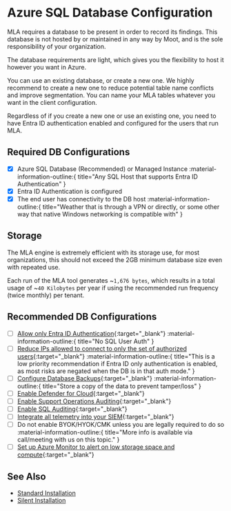 # Azure SQL Database Configuration

MLA requires a database to be present in order to record its findings. This database is not hosted by or maintained in any way by Moot, and is the sole responsibility of your organization.

The database requirements are light, which gives you the flexibility to host it however you want in Azure.

You can use an existing database, or create a new one. We highly recommend to create a new one to reduce potential table name conflicts and improve segmentation. You can name your MLA tables whatever you want in the client configuration.

Regardless of if you create a new one or use an existing one, you need to have Entra ID authentication enabled and configured for the users that run MLA.

## Required DB Configurations

- [X] Azure SQL Database (Recommended) or Managed Instance :material-information-outline:{ title="Any SQL Host that supports Entra ID Authentication" }
- [X] Entra ID Authentication is configured
- [X] The end user has connectivity to the DB host :material-information-outline:{ title="Weather that is through a VPN or directly, or some other way that native Windows networking is compatible with" }

## Storage

The MLA engine is extremely efficient with its storage use, for most organizations, this should not exceed the 2GB minimum database size even with repeated use.

Each run of the MLA tool generates ~`1,676 bytes`, which results in a total usage of ~`40 Kilobytes` per year if using the recommended run frequency (twice monthly) per tenant.

## Recommended DB Configurations

- [ ] [Allow only Entra ID Authentication](https://learn.microsoft.com/en-us/azure/azure-sql/database/authentication-azure-ad-only-authentication-tutorial){:target="_blank"} :material-information-outline:{ title="No SQL User Auth" }
- [ ] [Reduce IPs allowed to connect to only the set of authorized users](https://learn.microsoft.com/en-us/azure/azure-sql/database/firewall-configure){:target="_blank"} :material-information-outline:{ title="This is a low priority recommendation if Entra ID only authentication is enabled, as most risks are negated when the DB is in that auth mode." }
- [ ] [Configure Database Backups](https://learn.microsoft.com/en-us/azure/azure-sql/database/automated-backups-overview){:target="_blank"} :material-information-outline:{ title="Store a copy of the data to prevent tamper/loss" }
- [ ] [Enable Defender for Cloud](https://learn.microsoft.com/en-us/azure/azure-sql/database/azure-defender-for-sql){:target="_blank"}
- [ ] [Enable Support Operations Auditing](https://learn.microsoft.com/en-us/azure/azure-sql/database/auditing-overview){:target="_blank"}
- [ ] [Enable SQL Auditing](https://learn.microsoft.com/en-us/azure/azure-sql/database/auditing-overview){:target="_blank"}
- [ ] [Integrate all telemetry into your SIEM](https://learn.microsoft.com/en-us/azure/azure-monitor/essentials/diagnostic-settings){:target="_blank"}
- [ ] Do not enable BYOK/HYOK/CMK unless you are legally required to do so :material-information-outline:{ title="More info is available via call/meeting with us on this topic." }
- [ ] [Set up Azure Monitor to alert on low storage space and compute](https://learn.microsoft.com/en-us/azure/azure-monitor/best-practices-alerts){:target="_blank"}

## See Also

- [Standard Installation](../Deployment/Standard-Install.md)
- [Silent Installation](../Deployment/Silent-Installation.md)

